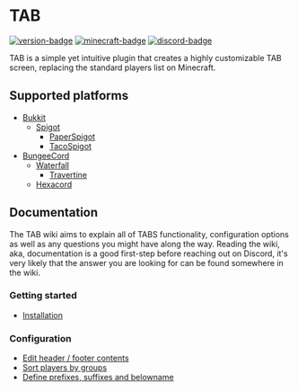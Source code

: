 # TAB
[![version-badge][version-badge]][spigot]
[![minecraft-badge][minecraft-badge]][spigot-download]
[![discord-badge][discord-badge]][discord]

TAB is a simple yet intuitive plugin that creates a highly customizable TAB screen, replacing the standard players list on Minecraft.

## Supported platforms

* [Bukkit](https://bukkit.org/)
  * [Spigot](https://www.spigotmc.org/)
    * [PaperSpigot](https://papermc.io/)
    * [TacoSpigot](https://tacospigot.github.io/)
* [BungeeCord](https://www.spigotmc.org/wiki/bungeecord/)
  * [Waterfall](https://github.com/PaperMC/Waterfall)
    * [Travertine](https://github.com/PaperMC/Travertine)
  * [Hexacord](https://github.com/CronixMC/HexaCord)

## Documentation
The TAB wiki aims to explain all of TABS functionality, configuration options as well as any questions you might have along the way. Reading the wiki, aka, documentation is a good first-step before reaching out on Discord, it's very likely that the answer you are looking for can be found somewhere in the wiki.

### Getting started
* [Installation](https://github.com/NEZNAMY/TAB/wiki/Installation)

### Configuration
* [Edit header / footer contents]()
* [Sort players by groups]()
* [Define prefixes, suffixes and belowname]()

[spigot]: https://www.spigotmc.org/resources/tab-1-8-x-1-14-4-reborn.57806/
[spigot-download]: https://www.spigotmc.org/resources/tab-1-8-x-1-14-4-reborn.57806/updates
[discord]: https://discord.gg/yx4THeU
[version-badge]: https://img.shields.io/badge/Version-2.5.2-green.svg
[minecraft-badge]: https://img.shields.io/badge/Minecraft-1.5.0%20--%201.14.4-blue.svg
[discord-badge]: https://img.shields.io/discord/464328633239207938.svg?label=Discord
